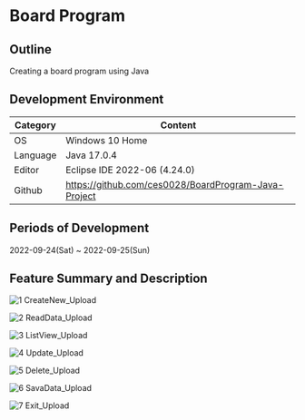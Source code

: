 # Board Program

## Outline
Creating a board program using Java

## Development Environment
| Category | Content |
| --- | --- |
| OS | Windows 10 Home |
| Language | Java 17.0.4 |
| Editor | Eclipse IDE 2022-06 (4.24.0) |
| Github | https://github.com/ces0028/BoardProgram-Java-Project |

## Periods of Development
2022-09-24(Sat) ~ 2022-09-25(Sun)

## Feature Summary and Description
![1  CreateNew_Upload](https://user-images.githubusercontent.com/115549424/196040636-7ce1b9a1-2cde-4c95-9b70-d83c24916e8c.png)

![2  ReadData_Upload](https://user-images.githubusercontent.com/115549424/196040637-8b466934-b882-41db-a607-e1742d8b8606.png)

![3  ListView_Upload](https://user-images.githubusercontent.com/115549424/196040639-01f0bd3c-a1db-408a-8f0d-69bdfac0a31a.png)

![4  Update_Upload](https://user-images.githubusercontent.com/115549424/196040640-5fc29d3d-f075-4980-8037-f66ac82d4598.png)

![5  Delete_Upload](https://user-images.githubusercontent.com/115549424/196040641-30e1443d-4811-4836-8c57-6aad58dcf320.png)

![6  SavaData_Upload](https://user-images.githubusercontent.com/115549424/196040643-91c55d24-c118-4eba-9e9f-0dcfd1c2373f.png)

![7  Exit_Upload](https://user-images.githubusercontent.com/115549424/196040644-03532835-3130-4fd5-9564-27c63ebb9427.png)

